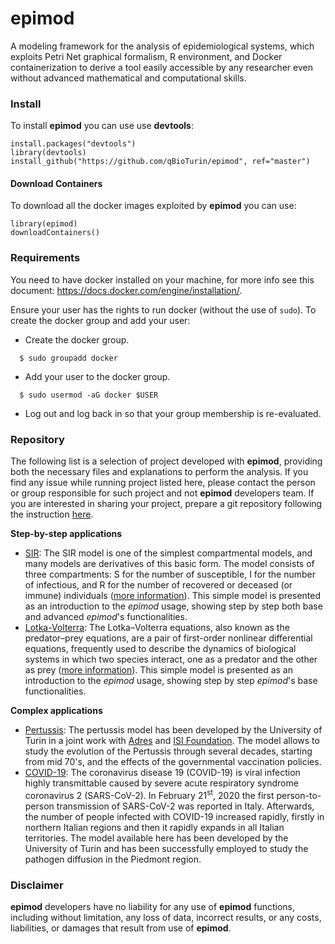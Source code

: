 # epimod
A modeling framework for the analysis of epidemiological systems, which exploits Petri Net graphical formalism, R environment, and Docker containerization to derive a tool easily accessible by any researcher even without advanced mathematical and computational skills.


### Install
To install **epimod** you can use use **devtools**:

```
install.packages("devtools")
library(devtools)
install_github("https://github.com/qBioTurin/epimod", ref="master")
```

#### Download Containers
To download all the docker images exploited by **epimod** you can use:

```
library(epimod)
downloadContainers()
```


### Requirements
You need to have docker installed on your machine, for more info see this document:
https://docs.docker.com/engine/installation/.

Ensure your user has the rights to run docker (without the use of ```sudo```). To create the docker group and add your user:

* Create the docker group.

```
  $ sudo groupadd docker
```
* Add your user to the docker group.

```
  $ sudo usermod -aG docker $USER
```
* Log out and log back in so that your group membership is re-evaluated.


### Repository
The following list is a selection of project developed with **epimod**, providing both the necessary files and explanations to perform the analysis. If you find any issue while running project listed here, please contact the person or group responsible for such project and not **epimod** developers team. If you are interested in sharing your project, prepare a git repository following the instruction [here](missing.page).

**Step-by-step applications**
* [SIR](https://github.com/qBioTurin/SIR): The SIR model is one of the simplest compartmental models, and many models are derivatives of this basic form. The model consists of three compartments: S for the number of susceptible, I for the number of infectious, and R for the number of recovered or deceased (or immune) individuals ([more information](https://en.wikipedia.org/wiki/Compartmental_models_in_epidemiology)). This simple model is presented as an introduction to the *epimod* usage, showing step by step both base and advanced *epimod*'s functionalities.
* [Lotka-Volterra](https://github.com/qBioTurin/Lotka-Volterra): The Lotka–Volterra equations, also known as the predator–prey equations, are a pair of first-order nonlinear differential equations, frequently used to describe the dynamics of biological systems in which two species interact, one as a predator and the other as prey ([more information](https://en.wikipedia.org/wiki/Lotka%E2%80%93Volterra_equations)). This simple model is presented as an introduction to the *epimod* usage, showing step by step *epimod*'s base functionalities. 

**Complex applications**
* [Pertussis](https://github.com/qBioTurin/Pertussis): The pertussis model has been developed by the University of Turin in a joint work with [Adres](http://www.adreshe.com/) and [ISI Foundation](https://www.isi.it/en/home). The model allows to study the evolution of the Pertussis through several decades, starting from mid 70's, and the effects of the governmental vaccination policies. 
* [COVID-19](https://github.com/qBioTurin/COVID-19): The coronavirus disease 19 (COVID-19) is viral infection highly transmittable caused by severe acute respiratory syndrome coronavirus 2 (SARS-CoV-2). In February 21<sup>st</sup>, 2020 the first person-to-person transmission of SARS-CoV-2 was reported in Italy. Afterwards, the number of people infected with COVID-19 increased rapidly, firstly in northern Italian regions and then it rapidly expands in all Italian territories. The model available here has been developed by the University of Turin and has been successfully employed to study the pathogen diffusion in the Piedmont region.  


### Disclaimer
**epimod**  developers have no liability for any use of **epimod**  functions, including without limitation, any loss of data, incorrect results, or any costs, liabilities, or damages that result from use of **epimod**.
